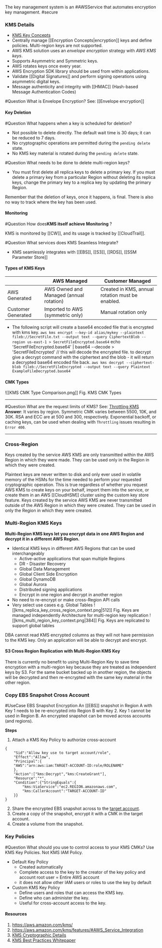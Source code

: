 The key management system is an #AWSService that automates encryption key management. #secure 

### KMS Details
- [KMS Key Concepts](https://docs.aws.amazon.com/kms/latest/developerguide/concepts.html)
- Centrally manage [[Encryption Concepts|encryption]] keys and define policies. Multi-region keys are not supported.
- AWS KMS solution uses an _envelope encryption_ strategy with _AWS KMS keys_. 
- Supports Asymmetric and Symmetric keys.
- AWS rotates keys once every year.
- AWS Encryption SDK library should be used from within applications.
- Validate [[Digital Signatures]] and perform signing operations using asymmetric digital keys.
- Message authenticity and integrity with [[HMAC]] (Hash-based Message Authentication Codes)

#Question What is Envelope Encryption?
See: [[Envelope encryption]]

#### Key Deletion

#Question What happens when a key is scheduled for deletion?
- Not possible to delete directly. The default wait time is 30 days; it can be reduced to 7 days.
- No cryptographic operations are permitted during the `pending delete` state.
- No KMS key material is rotated during the `pending delete` state.

#Question What needs to be done to delete multi-region keys?
- You must first delete all replica keys to delete a primary key. If you must delete a primary key from a particular Region without deleting its replica keys, change the primary key to a replica key by updating the primary Region.

Remember that the deletion of keys, once it happens, is final. There is also no way to track where the key has been used.

#### Monitoring

#Question  How does**KMS itself achieve Monitoring** ?

 KMS is monitored by [[CW]], and its usage is tracked by [[CloudTrail]].

#Question What services does KMS Seamless Integrate?
- KMS seamlessly integrates with [[EBS]], [[S3]], [[RDS]], [[SSM Parameter Store]]

#### Types of KMS Keys

|                    | AWS Managed           | Customer Managed |
| ------------------ | --------------------- | ---------------- |
| AWS Generated      | AWS Owned and Managed (annual rotation) | Created in KMS, annual rotation must be enabled.   |
| Customer Generated | Imported to AWS (symmetric only)        | Manual rotation only                |

- The following script will create a base64 encoded file that is encrypted with kms key.
	`aws kms encrypt --key-id alias/mykey --plaintext fileb://SecretFile.txt --output text --query CiphertextBlob --region us-east-1 > SecretFileEncrypted.base64` 
	echo 'SecretFileEncrypted.base64' | base64 --decode > 'SecretFileEncrypted' // this will decode the encrypted file.
to decrypt give a decrypt command with the ciphertext and the blob - it will return a decrypted base64 encoded file back.
`aws kms decrypt --ciphertext-blob fileb://SecretFileEncrypted --output text --query Plaintext ExampleFileDecrypted.base64`


#### CMK Types

![[KMS CMK Type Comparison.png]]
Fig. KMS CMK Types

---

#Question  What are the request limits of KMS?
See: [Throttling KMS](https://docs.aws.amazon.com/kms/latest/developerguide/throttling.html)
**Answer**: It varies by region. Symmetric CMK varies between 5500, 10K, and 30K. RSA and ECC are at 500 and 300, respectively. Exponential backoff, or caching keys, can be used when dealing with `Throttling` issues resulting in `Error 400`.

---

### Cross-Region

Keys created by the service AWS KMS are only transmitted within the AWS Region in which they were made. They can be used only in the Region in which they were created.

Plaintext keys are never written to disk and only ever used in volatile memory of the HSMs for the time needed to perform your requested cryptographic operation. This is true regardless of whether you request AWS KMS to create keys on your behalf, import them into the service, or create them in an AWS [[CloudHSM]] cluster using the custom key store feature. Keys created by the service AWS KMS are never transmitted outside of the AWS Region in which they were created. They can be used in only the Region in which they were created.

### Multi-Region KMS Keys

**Multi-Region KMS keys let you encrypt data in one AWS Region and decrypt it in a different AWS Region.**

- Identical KMS keys in different AWS Regions that can be used interchangeably
	- Active-active applications that span multiple Regions
	- DR - Disaster Recovery
	- Global Data Management
	- Global Client Side Encryption
	- Global DynamoDB
	- Global Aurora
	- Distributed signing applications
	- Encrypt in one region and decrypt in another region
- No need to re-encrypt or make cross-Region API calls
- 
  Very select use cases e.g. Global Tables
![[kms_replica_key_cross_region_context.png|512]]
Fig. Keys are managed independently
Architecture for multi-region key replication
![[kms_multi_region_key_context.png|384]]
Fig. Keys are replicated to support global tables

DBA cannot read KMS encrypted columns as they will not have permission to the KMS key. Only an application will be able to decrypt and encrypt.

#### S3 Cross Region Replication with Multi-Region KMS Key
There is currently no benefit to using Multi-Region Key to save time encryption with a multi-region key because they are treated as independent keys by S3. For the same bucket backed up in another region, the objects will be decrypted and then re-encrypted with the same key material in the other region.

### Copy EBS Snapshot Cross Account
#UseCase EBS Snapshot Encryption
An [[EBS]] snapshot in Region A with Key 1 needs to be re-encrypted into Region B with Key 2. Key 1 cannot be used in Region B.
An encrypted snapshot can be moved across accounts (and regions).

**Steps**
1. Attach a KMS Key Policy to authorize cross-account
```
{
	"Sid":"Allow key use to target account/role",
	"Effect":"Allow",
	"Principal":{
	"AWS":"arn:aws:iam:TARGET-ACCOUNT-ID:role/ROLENAME"
	},
	"Action":["kms:Decrypt","kms:CreateGrant"],
	"Resource":"*",
	"Condition":{"StringEquals":{
		"kms:ViaService":"ec2.REGION.amazonaws.com",
		"kms:CallerAccount":"TARGET-ACCOUNT-ID"
	}}
}
```
2. Share the encrypted EBS snapshot across to the [target account](https://aws.amazon.com/blogs/aws/new-cross-account-copying-of-encrypted-ebs-snapshots/).
3. Create a copy of the snapshot, encrypt it with a CMK in the target account.
4. Create a volume from the snapshot.

### Key Policies

#Question What should you use to control access to your KMS CMKs?
Use KMS Key Policies. Not KMS IAM Policy.


- Default Key Policy
	- Created automatically
	- Complete access to the key to the creator of the key policy and account root user = Entire AWS account
	- it does not allow other IAM users or roles to use the key by default
- Custom KMS Key Policy
	- Define users and roles that can access the KMS key.
	- Define who can administer the key.
	- Useful for cross-account access to the key.

#### Resources

1. https://aws.amazon.com/kms/
2. https://aws.amazon.com/kms/features/#AWS_Service_Integration
3. [KMS Cryptographic Details](https://docs.aws.amazon.com/kms/latest/cryptographic-details/intro.html)
4. [KMS Best Practices Whitepaper](https://d0.awsstatic.com/whitepapers/aws-kms-best-practices.pdf)